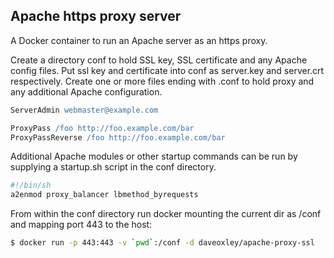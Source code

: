 ## Apache https proxy server

A Docker container to run an Apache server as an https proxy. 

Create a directory conf to hold SSL key, SSL certificate and any Apache config files.
Put ssl key and certificate into conf as server.key and server.crt respectively.
Create one or more files ending with .conf to hold proxy and any additional Apache configuration.

```apache
ServerAdmin webmaster@example.com

ProxyPass /foo http://foo.example.com/bar
ProxyPassReverse /foo http://foo.example.com/bar
```

Additional Apache modules or other startup commands can be run by supplying a startup.sh script in the conf directory.

```sh
#!/bin/sh
a2enmod proxy_balancer lbmethod_byrequests
```

From within the conf directory run docker mounting the current dir as /conf and mapping port 443 to the host:

```bash
$ docker run -p 443:443 -v `pwd`:/conf -d daveoxley/apache-proxy-ssl
```
